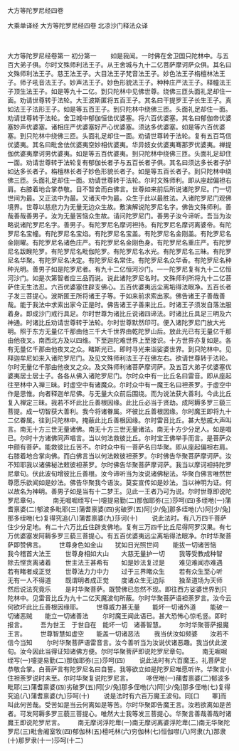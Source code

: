 <!-- { "loadSidebar": true } -->
大方等陀罗尼经四卷


大乘单译经
大方等陀罗尼经四卷
北凉沙门释法众译


　　

大方等陀罗尼经卷第一
初分第一
　　如是我闻。一时佛在舍卫国只陀林中。与五百大弟子俱。尔时文殊师利法王子。从王舍城与九十二亿菩萨摩诃萨众俱。其名曰文殊师利法王子。慈王法王子。大目法王子梵音法王子。妙色法王子栴檀林法王子。师子吼音法王子。妙声法王子。妙色形貌法王子。种种庄严法王子。释幢法王子顶生法王子。如是等九十二亿。到只陀林中见佛世尊。绕佛三匝头面礼足却住一面。劝请世尊转于法轮。大王波斯匿将五百王子。其名曰干提罗王子长生王子。真如法王子法形王子。如是等五百王子。到只陀林中绕佛三匝。头面礼足却住一面。劝请世尊转于法轮。舍卫城中郁伽恒佉优婆塞。将六百优婆塞。其名曰郁伽帝优婆塞妙声优婆塞。诸相庄严优婆塞好严心优婆塞。须达多优婆塞。如是等六百优婆塞。到只陀林中绕佛三匝。头面礼足却住一面。劝请世尊转于法轮。复有五百笃信优婆夷。其名曰毗舍佉优婆夷空妙相优婆夷。华异妓女优婆夷骞那罗优婆夷。禅提伽优婆夷摩诃男优婆夷。如是等五百优婆夷。到只陀林中绕佛三匝。头面礼足却住一面。劝请世尊转于法轮复有郁伽长者子与五百长者子俱。其名曰须达多长者子胪如达多长者子。栴檀林长者子妙色形貌长者子。如是等五百长者子。到只陀林中绕佛三匝。头面礼足却住一面。劝请世尊转于法轮。尔时文殊师利。即从座起偏袒右肩。右膝着地合掌恭敬。目不暂舍而白佛言。世尊如来前后所说诸陀罗尼。门一切世间为最。又正法中为最。又诸天中为最。众生于此以最胜法。入诸陀罗尼门观佛境界。世尊以慈悲力为无量无边众生故。敷演解说陀罗尼名字。佛告文殊师利。善哉善哉善男子。汝为无量苦恼众生故。请问陀罗尼门。善男子汝今谛听。吾当为汝略说诸陀罗尼名字。善男子。有陀罗尼名摩诃袒持。有陀罗尼名摩诃离婆帝。有陀罗尼名宝幢。有陀罗尼名宝焰。有陀罗尼名宝盖。有陀罗尼名金刚盖。有陀罗尼名金刚曜。有陀罗尼名诸色庄严。有陀罗尼名金刚色身。有陀罗尼名重庄严。有陀罗尼名跋睺陀罗。有陀罗尼名毗伽陀罗。有陀罗尼名水光。有陀罗尼名三昧。有陀罗尼名华聚。有陀罗尼名决定。有陀罗尼名常住。有陀罗尼名众华香。有陀罗尼名种种光明。善男子如是陀罗尼者。有九十二亿恒河沙门。一一陀罗尼复有九十二亿恒河沙门。如是次第智者应三品而说。说此诸陀罗尼名时。文殊师利所将九十二亿菩萨住无生法忍。六百优婆塞住辟支佛心。五百优婆夷远尘离垢得法眼净。五百长者子发三菩提心。波斯匿王所将诸王子等。于如来前求索出家。佛告诸王子善哉善哉。能于我法中求索出家今正是时。佛告诸王子善来比丘。时诸王子须发自落法服着身。即成沙门戒行具足。尔时世尊为诸比丘说诸四谛法。时诸比丘具足三明及六神通。时诸比丘劝请世尊转于法轮。尔时世尊默然印可。便入诸陀罗尼门放大光明。照于东方无量亿千那由他三千大千世界由乾陀罗山后。放此光已有无量亿千那由他夜叉。南西北方及以四维。下至迦陀难世界上至接识。十方世界亦复如是。各有无量亿千那由他夜叉之众。睹斯光已。即时寻光来诣娑婆世界。到只陀林中。见释迦牟尼如来入诸陀罗尼门。及见文殊师利法王子在佛左右。欲请世尊转于法轮。尔时无量亿千那由他夜叉之众。及文殊师利诸菩萨摩诃萨。及五百大弟子优婆塞优婆夷居士居士子。各各从佛入诸陀罗尼门。尔时众中有一比丘名曰雷音。即从座起往至林中入禅三昧。时虚空中有诸魔众。尔时众中有一魔王名曰袒荼罗。于虚空中作是思惟。向者释迦牟尼佛。与无量大众前后围绕。而为说法获大善利。今此比丘复入禅定三昧。我若不坏此比丘善根因缘。此比丘必当于贤劫。成阿耨多罗三藐三菩提。成一切智获大善利。我今将诸眷属。坏彼比丘善根因缘。尔时魔王即将九十二亿眷属。往到只陀林中。掩蔽此比丘善根因缘。尔时雷音比丘。甚大愁戚大声叫言。南无十方三世无量诸佛。南无十方三世无量诸法。南无十方少分足人。如是唱已。尔时十方诸佛同声唱言。当以何法救彼比丘。尔时宝王佛举手而言。是菩萨众中颇有菩萨。能救彼比丘苦不。尔时众中有一菩萨名曰华聚。即从座起偏袒右肩。右膝着地合掌向佛。而白佛言当以何法敕彼袒荼罗。尔时佛告华聚菩萨摩诃萨。汝不知耶我以诸佛秘法敕彼袒荼罗。尔时佛告华聚菩萨摩诃萨。我当以摩诃袒持陀罗尼章句。伏此波旬增彼比丘善根。汝今谛听当为汝说诸佛秘法。华聚白佛言唯然世尊愿乐欲闻如是妙法。佛告华聚我今语汝。莫妄宣传如是妙法。当以神明为证。何以故名为神明。善男子如是当有十二梦王。见此一王者乃可为说。尔时世尊即说陀罗尼章句。
　　南无啒啒绖写(一)嚏提易勤(二)那伽耶弥(三)莎呵(四)多绖咃(一)蒲耆禀婆(二)郁波多毗耶(三)蒲耆禀婆(四)劣破罗(五)阿[少/兔]那多绖咃(六)阿[少/兔]那多绖咃(七)复得究追(八)蒲耆禀婆(九)莎诃(十)
　　说此法时。有八万四千菩萨住少分足地。有二十六万比丘住辟支佛地。复有三万四千比丘尼得阿罗汉果。有七万优婆塞发阿耨多罗三藐三菩提心。有五百优婆夷远尘离垢得法眼净。尔时华聚菩萨即赞佛言。
　　世尊身色如金山　　犹如日光照世间
　　能拔一切诸苦恼　　我今稽首大法王
　　世尊身相如大山　　大慈无量护一切
　　我等受教成种智　　除去悭贪离诸着
　　世主法王甚希有　　如是妙法复过是
　　难见难闻亦难遇　　若有睹者成正觉
　　世尊法力力中力　　过于三界睹众生
　　若有众生至心听　　无有一人不得道
　　既谓明者成正觉　　度诸众生无边际
　　独至道场为天师　　然后说法究竟乐
　　是时华聚菩萨。既赞佛已忽然不现。即往西方娑婆世界到只陀林中。见雷音比丘为九十二亿天魔波旬所蔽。尔时华聚菩萨语袒荼罗言。汝今云何欲坏此比丘善根因缘耶。
　　世尊威力甚无量　　能坏一切诸外道
　　能破一切诸恶贼　　能立一切诸善法
　　尔时魔王闻此语已。甚大恐怖心惊毛竖。即时报言。
　　吾为世王　于世自在　能坏一切　诸善智慧。
　　尔时华聚菩萨报魔王言。
　　世尊智慧如虚空　　能盖一切诸恶法
　　我当伏汝如频婆　　汝若不信今当知
　　尔时华聚菩萨语雷音言。汝今善听当为汝说伏诸恶趣。我当伏此波旬。汝今因此当得证知诸佛方便。尔时华聚菩萨即说陀罗尼章句。
　　南无啒啒绖写(一)嚏提易勤(二)那伽耶弥(三)莎呵(四)
　　说此法时有六百魔王。礼菩萨足恭敬合掌。白菩萨言有陀罗尼名曰自誓。我等欲立如是陀罗尼唯愿听许。华聚言小住袒荼罗说时未至。尔时华聚复说陀罗尼言。
　　哆侄咃(一)蒱耆禀婆(二)郁波多毗耶(三)蒲耆禀婆(四)劣破罗(五)阿[少/兔]那多侄咃(六)阿[少/兔]那多侄咃(七)复得究追(八)蒲耆禀婆(九)莎呵(十)
　　说是法时有六百万魔王波旬。同[口　　睪]而叫此何苦哉。受苦如是当云何离如是等苦。尔时华聚即告魔王言。汝若欲离如是苦者。可发阿耨多罗三藐三菩提心。唯然大士我等发三菩提心。华聚言善哉善哉时诸魔王即说陀罗尼言。
　　南无摩诃浮陀卑(一)南无摩诃离婆浮陀卑(二)南无华聚陀罗尼(三)毗舍阇室牧(四)郁伽林(五)檀吒林(六)穷伽林(七)恒伽噤(八)阿隶(九)那隶(十)那罗隶(十一)莎呵(十二)

